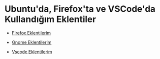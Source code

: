 # Ubuntu'da, Firefox'ta ve VSCode'da Kullandığım Eklentiler

- [Firefox Eklentilerim](https://github.com/kaankaltakkiran/Linux_notlarim/blob/main/eklenti_notlarim/notlarim/firefox_eklenti_notlarim.md)

- [Gnome Eklentilerim](https://github.com/kaankaltakkiran/Linux_notlarim/blob/main/eklenti_notlarim/notlarim/gnome_eklenti_notlarim.md)

- [Vscode Eklentilerim](https://github.com/kaankaltakkiran/Linux_notlarim/blob/main/eklenti_notlarim/notlarim/vscode_eklenti_notlarim.md)
